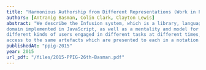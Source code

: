 ```yaml
---
title: "Harmonious Authorship from Different Representations (Work in Progress)"
authors: [Antranig Basman, Colin Clark, Clayton Lewis]
abstract: "We describe the Infusion system, which is a library, language system or integration
domain implemented in JavaScript, as well as a mentality and model for thinking about the expression of end-user applications. We promise that this system will bring together the worlds of
different kinds of users engaged in different tasks at different times, and allow them shared authorial
access to the same artefacts which are presented to each in a notation appropriate for them."
publishedAt: "ppig-2015"
year: 2015
url_pdf: "/files/2015-PPIG-26th-Basman.pdf"
---
```

